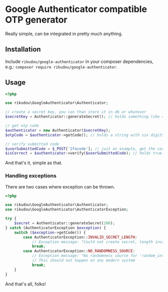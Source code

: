 # Google Authenticator compatible OTP generator 

Really simple, can be integrated in pretty much anything.

## Installation

Include `rikudou/google-authenticator` in your composer dependencies, e.g.: 
`composer require rikudou/google-authenticator`.

## Usage

```php
<?php

use rikudou\GoogleAuthenticator\Authenticator;

// create a secret key, you can than store it in db or whatever
$secretKey = Authenticator::generateSecret(); // holds something like 4O7LDGME6HHINEP7

// get otp code
$authenticator = new Authenticator($secretKey);
$otpCode = $authenticator->getCode(); // holds a string with six digits number, e.g. 408532

// verify submitted code
$userSubmittedCode = $_POST['2facode']; // just an example, get the code however you want
$isCorrect = $authenticator->verify($userSubmittedCode); // holds true or false

```

And that's it, simple as that.

### Handling exceptions

There are two cases where exception can be thrown.

```php
<?php

use rikudou\GoogleAuthenticator\Authenticator;
use rikudou\GoogleAuthenticator\AuthenticatorException;

try {
    $secret = Authenticator::generateSecret(200);
} catch (AuthenticatorException $exception) {
    switch ($exception->getCode()) {
        case AuthenticatorException::INVALID_SECRET_LENGTH:
            // Exception message: "Could not create secret, length invalid. Valid value is an integer between 16 and 128, 200 given"
            break;
        case AuthenticatorException::NO_RANDOMNESS_SOURCE:
            // Exception message: "No randomness source for 'random_int()' found"
            // This should not happen on any modern system
            break;
    }
}

```

And that's all, folks!
